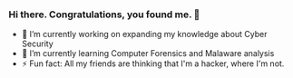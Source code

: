 ### Hi there. Congratulations, you found me. 👋

- 🔭 I’m currently working on expanding my knowledge about Cyber Security
- 🌱 I’m currently learning Computer Forensics and Malaware analysis
- ⚡ Fun fact: All my friends are thinking that I'm a hacker, where I'm not.

<!--
**jawczan/jawczan** is a ✨ _special_ ✨ repository because its `README.md` (this file) appears on your GitHub profile.

Here are some ideas to get you started:

- 🔭 I’m currently working on expanding my knowledge about Cyber Security
- 🌱 I’m currently learning Computer Forensics and Malaware analysis
- 👯 I’m looking to collaborate on ...
- 🤔 I’m looking for help with ...
- 💬 Ask me about ...
- 📫 How to reach me: ...
- 😄 Pronouns: ...
- ⚡ Fun fact: All my friends are thinking that I'm a hacker, where I'm not.
-->
